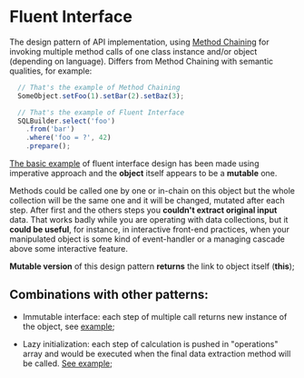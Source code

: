 # Fluent Interface

The design pattern of API implementation, using [Method Chaining](https://en.wikipedia.org/wiki/Method_chaining) for invoking multiple method calls of one class instance and/or object (depending on language). Differs from Method Chaining with semantic qualities, for example:

``` javascript
  // That's the example of Method Chaining
  SomeObject.setFoo(1).setBar(2).setBaz(3);
```

``` javascript
  // That's the example of Fluent Interface
  SQLBuilder.select('foo')
    .from('bar')
    .where('foo = ?', 42)
    .prepare();
```
[The basic example](./example.js) of fluent interface design has been made using imperative approach and the **object** itself appears to be a **mutable** one.

Methods could be called one by one or in-chain on this object but the whole collection will be the same one and it will be changed, mutated after each step. After first and the others steps you **couldn't extract original input** data. That works badly while you are operating with data collections, but it **could be useful**, for instance, in interactive front-end practices, when your manipulated object is some kind of event-handler or a managing cascade above some interactive feature.

**Mutable version** of this design pattern **returns** the link to object itself (**this**);

## Combinations with other patterns:
- Immutable interface: each step of multiple call returns new instance of the object, see [example](./combo/immutable.js);

- Lazy initialization: each step of calculation is pushed in "operations" array and would be executed when the final data extraction method will be called. [See example](../lazy-initialization/combo/fluent-interface.js);
